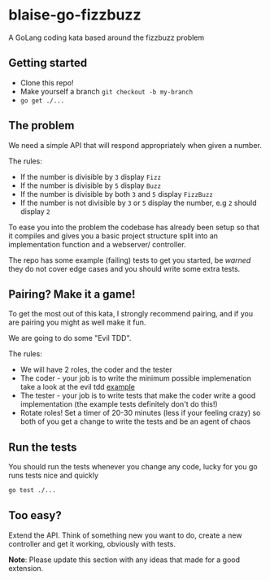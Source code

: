 # blaise-go-fizzbuzz

A GoLang coding kata based around the fizzbuzz problem

## Getting started

- Clone this repo!
- Make yourself a branch `git checkout -b my-branch`
- `go get ./...`

## The problem

We need a simple API that will respond appropriately when given a number.

The rules:

- If the number is divisible by `3` display `Fizz`
- If the number is divisible by `5` display `Buzz`
- If the number is divisible by both `3` and `5` display `FizzBuzz`
- If the number is not divisible by `3` or `5` display the number, e.g `2` should display `2`

To ease you into the problem the codebase has already been setup so that it compiles and gives you a basic project
structure split into an implementation function and a webserver/ controller.

The repo has some example (failing) tests to get you started, be *warned* they do not cover edge cases and you should
write some extra tests.

## Pairing? Make it a game!

To get the most out of this kata, I strongly recommend pairing, and if you are pairing you might as well make it fun.

We are going to do some "Evil TDD".

The rules:

- We will have 2 roles, the coder and the tester
- The coder - your job is to write the minimum possible implemenation take a look at the
  evil tdd [example](example/eviltdd)
- The tester - your job is to write tests that make the coder write a good implementation
  (the example tests definitely don't do this!)
- Rotate roles! Set a timer of 20-30 minutes (less if your feeling crazy) so both of you get a change to write the tests
  and be an agent of chaos

## Run the tests

You should run the tests whenever you change any code, lucky for you go runs tests nice and quickly

```sh
go test ./...
```

## Too easy?

Extend the API. Think of something new you want to do, create a new controller and get it working, obviously with tests.

**Note**: Please update this section with any ideas that made for a good extension.
